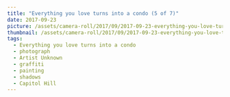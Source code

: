 ```yaml
---
title: "Everything you love turns into a condo (5 of 7)"
date: 2017-09-23
picture: /assets/camera-roll/2017/09/2017-09-23-everything-you-love-turns-into-a-condo-5/20170923_181541839_iOS.jpg
thumbnail: /assets/camera-roll/2017/09/2017-09-23-everything-you-love-turns-into-a-condo-5/20170923_181541839_iOS-thumbnail.jpg
tags:
  - Everything you love turns into a condo
  - photograph
  - Artist Unknown
  - graffiti
  - painting
  - shadows
  - Capitol Hill
---
```

